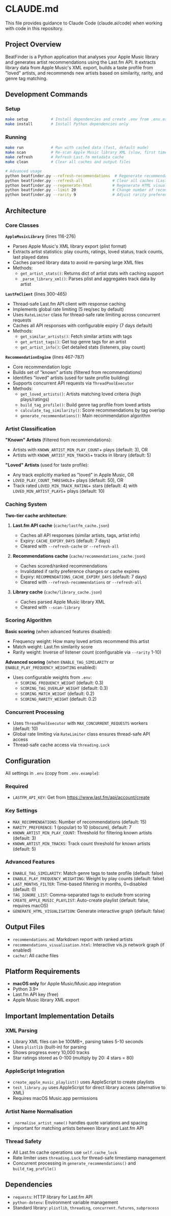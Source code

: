 # CLAUDE.md

This file provides guidance to Claude Code (claude.ai/code) when working with code in this repository.

## Project Overview

BeatFinder is a Python application that analyses your Apple Music library and generates artist recommendations using the Last.fm API. It extracts library data from Apple Music's XML export, builds a taste profile from "loved" artists, and recommends new artists based on similarity, rarity, and genre tag matching.

## Development Commands

### Setup
```bash
make setup          # Install dependencies and create .env from .env.example
make install        # Install Python dependencies only
```

### Running
```bash
make run            # Run with cached data (fast, default mode)
make scan           # Re-scan Apple Music library XML (slow, first time only)
make refresh        # Refresh Last.fm metadata cache
make clean          # Clear all caches and output files

# Advanced usage
python beatfinder.py --refresh-recommendations  # Regenerate recommendations with current settings
python beatfinder.py --refresh-all             # Clear all caches (Last.fm + recommendations)
python beatfinder.py --regenerate-html         # Regenerate HTML visualisation only
python beatfinder.py --limit 20                # Change number of recommendations
python beatfinder.py --rarity 9                # Adjust rarity preference (1-10)
```

## Architecture

### Core Classes

**`AppleMusicLibrary`** (lines 116-276)
- Parses Apple Music's XML library export (plist format)
- Extracts artist statistics: play counts, ratings, loved status, track counts, last played dates
- Caches parsed library data to avoid re-parsing large XML files
- Methods:
  - `get_artist_stats()`: Returns dict of artist stats with caching support
  - `_parse_library_xml()`: Parses plist and aggregates track data by artist

**`LastFmClient`** (lines 300-465)
- Thread-safe Last.fm API client with response caching
- Implements global rate limiting (5 req/sec by default)
- Uses `RateLimiter` class for thread-safe rate limiting across concurrent requests
- Caches all API responses with configurable expiry (7 days default)
- Methods:
  - `get_similar_artists()`: Fetch similar artists with tags
  - `get_artist_tags()`: Get top genre tags for an artist
  - `get_artist_info()`: Get detailed stats (listeners, play count)

**`RecommendationEngine`** (lines 467-787)
- Core recommendation logic
- Builds set of "known" artists (filtered from recommendations)
- Identifies "loved" artists (used for taste profile building)
- Supports concurrent API requests via `ThreadPoolExecutor`
- Methods:
  - `get_loved_artists()`: Artists matching loved criteria (high plays/ratings)
  - `build_tag_profile()`: Build genre tag profile from loved artists
  - `calculate_tag_similarity()`: Score recommendations by tag overlap
  - `generate_recommendations()`: Main recommendation algorithm

### Artist Classification

**"Known" Artists** (filtered from recommendations):
- Artists with `KNOWN_ARTIST_MIN_PLAY_COUNT`+ plays (default: 3), OR
- Artists with `KNOWN_ARTIST_MIN_TRACKS`+ tracks in library (default: 5)

**"Loved" Artists** (used for taste profile):
- Any track explicitly marked as "loved" in Apple Music, OR
- `LOVED_PLAY_COUNT_THRESHOLD`+ plays (default: 50), OR
- Track rated `LOVED_MIN_TRACK_RATING`+ stars (default: 4) with `LOVED_MIN_ARTIST_PLAYS`+ plays (default: 10)

### Caching System

**Two-tier cache architecture**:

1. **Last.fm API cache** (`cache/lastfm_cache.json`)
   - Caches all API responses (similar artists, tags, artist info)
   - Expiry: `CACHE_EXPIRY_DAYS` (default: 7 days)
   - Cleared with `--refresh-cache` or `--refresh-all`

2. **Recommendations cache** (`cache/recommendations_cache.json`)
   - Caches scored/ranked recommendations
   - Invalidated if rarity preference changes or cache expires
   - Expiry: `RECOMMENDATIONS_CACHE_EXPIRY_DAYS` (default: 7 days)
   - Cleared with `--refresh-recommendations` or `--refresh-all`

3. **Library cache** (`cache/library_cache.json`)
   - Caches parsed Apple Music library XML
   - Cleared with `--scan-library`

### Scoring Algorithm

**Basic scoring** (when advanced features disabled):
- Frequency weight: How many loved artists recommend this artist
- Match weight: Last.fm similarity score
- Rarity weight: Inverse of listener count (configurable via `--rarity` 1-10)

**Advanced scoring** (when `ENABLE_TAG_SIMILARITY` or `ENABLE_PLAY_FREQUENCY_WEIGHTING` enabled):
- Uses configurable weights from `.env`:
  - `SCORING_FREQUENCY_WEIGHT` (default: 0.3)
  - `SCORING_TAG_OVERLAP_WEIGHT` (default: 0.3)
  - `SCORING_MATCH_WEIGHT` (default: 0.2)
  - `SCORING_RARITY_WEIGHT` (default: 0.2)

### Concurrent Processing

- Uses `ThreadPoolExecutor` with `MAX_CONCURRENT_REQUESTS` workers (default: 10)
- Global rate limiting via `RateLimiter` class ensures thread-safe API access
- Thread-safe cache access via `threading.Lock`

## Configuration

All settings in `.env` (copy from `.env.example`):

### Required
- `LASTFM_API_KEY`: Get from https://www.last.fm/api/account/create

### Key Settings
- `MAX_RECOMMENDATIONS`: Number of recommendations (default: 15)
- `RARITY_PREFERENCE`: 1 (popular) to 10 (obscure), default: 7
- `KNOWN_ARTIST_MIN_PLAY_COUNT`: Threshold for filtering known artists (default: 3)
- `KNOWN_ARTIST_MIN_TRACKS`: Track count threshold for known artists (default: 5)

### Advanced Features
- `ENABLE_TAG_SIMILARITY`: Match genre tags to taste profile (default: false)
- `ENABLE_PLAY_FREQUENCY_WEIGHTING`: Weight by play counts (default: false)
- `LAST_MONTHS_FILTER`: Time-based filtering in months, 0=disabled (default: 0)
- `TAG_IGNORE_LIST`: Comma-separated tags to exclude from scoring
- `CREATE_APPLE_MUSIC_PLAYLIST`: Auto-create playlist (default: false, requires macOS)
- `GENERATE_HTML_VISUALISATION`: Generate interactive graph (default: false)

## Output Files

- `recommendations.md`: Markdown report with ranked artists
- `recommendations_visualisation.html`: Interactive vis.js network graph (if enabled)
- `cache/`: All cache files

## Platform Requirements

- **macOS only** for Apple Music/Music.app integration
- Python 3.9+
- Last.fm API key (free)
- Apple Music library XML export

## Important Implementation Details

### XML Parsing
- Library XML files can be 100MB+, parsing takes 5-10 seconds
- Uses `plistlib` (built-in) for parsing
- Shows progress every 10,000 tracks
- Star ratings stored as 0-100 (multiply by 20: 4 stars = 80)

### AppleScript Integration
- `create_apple_music_playlist()` uses AppleScript to create playlists
- `test_library.py` uses AppleScript for direct library access (alternative to XML)
- Requires macOS Music.app permissions

### Artist Name Normalisation
- `_normalise_artist_name()` handles quote variations and spacing
- Important for matching artists between library and Last.fm API

### Thread Safety
- All Last.fm cache operations use `self.cache_lock`
- Rate limiter uses `threading.Lock` for thread-safe timestamp management
- Concurrent processing in `generate_recommendations()` and `build_tag_profile()`

## Dependencies

- `requests`: HTTP library for Last.fm API
- `python-dotenv`: Environment variable management
- Standard library: `plistlib`, `threading`, `concurrent.futures`, `subprocess`
